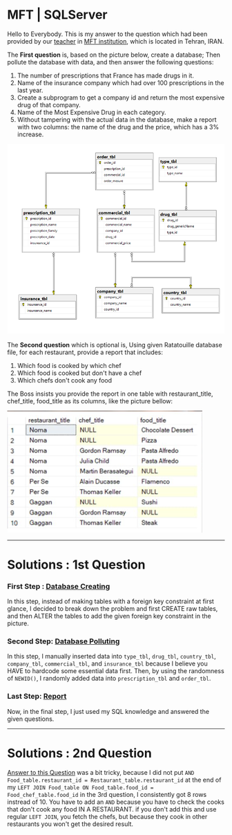 # MFT | SQLServer

Hello to Everybody.
This is my answer to the question which had been provided by our <a href="https://www.linkedin.com/in/hani-hani-1793097a/">teacher</a> in <a href="https://www.linkedin.com/company/khanehomran/">MFT institution</a>, which is located in Tehran, IRAN.

The <b>First question</b> is, based on the picture below, create a database; Then pollute the database with data, and then answer the following questions:
1. The number of prescriptions that France has made drugs in it.
2. Name of the insurance company which had over 100 prescriptions in the last year.
3. Create a subprogram to get a company id and return the most expensive drug of that company.
4. Name of the Most Expensive Drug in each category.
5. Without tampering with the actual data in the database, make a report with two columns: the name of the drug and the price, which has a 3% increase.


![Alt text](Q1.png)



The <b>Second question</b> which is optional is, Using given Ratatouille database file, for each restaurant, provide a report that includes:
1. Which food is cooked by which chef
2. Which food is cooked but don't have a chef
3. Which chefs don't cook any food

The Boss insists you provide the report in one table with restaurant_title, chef_title, food_title as its columns, like the picture bellow:

![Alt text](Ratatouille.png)

<hr>


# Solutions : 1st Question

### **First Step : [Database Creating](Answers/AlirezaRaad-Pharmaceutical-Database_Creation.sql)**

In this step, instead of making tables with a foreign key constraint at first glance, I decided to break down the problem and first CREATE raw tables, and then ALTER the tables to add the given foreign key constraint in the picture.

### **Second Step**: [Database Polluting](Answers/AlirezaRaad-Pharmaceutical-Database_Poluting.sql)

In this step, I manually inserted data into `type_tbl`, `drug_tbl`, `country_tbl`, `company_tbl`, `commercial_tbl`, and `insurance_tbl` because I believe you HAVE to hardcode some essential data first. Then, by using the randomness of `NEWID()`, I randomly added data into `prescription_tbl` and `order_tbl`.

### **Last Step**: [Report](Answers/AlirezaRaad-Pharmaceutical-Database_Reports.sql)

Now, in the final step, I just used my SQL knowledge and answered the given questions.


<hr>

# Solutions : 2nd Question

[Answer to this Question](https://github.com/AlirezaRaad/sqlserver_mft/blob/main/Answers/AlirezaRaad-Ratatouille-Report.sql) was a bit tricky, because I did not put `AND Food_table.restaurant_id = Restaurant_table.restaurant_id` at the end of my `LEFT JOIN Food_table ON Food_table.food_id = Food_chef_table.food_id` in the 3rd question, I consistently got 8 rows instread of 10.
You have to add an `AND` because you have to check the cooks that don't cook any food IN A RESTAURANT. if you don't add this and use regular `LEFT JOIN`, you fetch the chefs, but because they cook in other restaurants you won't get the desired result.

